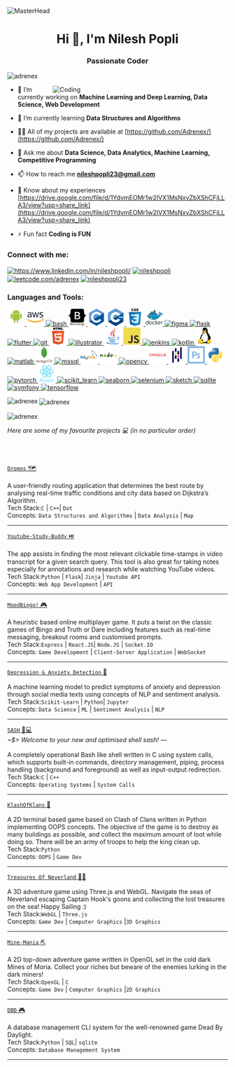 ![MasterHead](https://devpunch.com/img/Dev-At-Work-Gif.jpg)
<h1 align="center">Hi 👋, I'm Nilesh Popli</h1>
<h3 align="center">Passionate Coder</h3>

<p align="left"> <img src="https://komarev.com/ghpvc/?username=adrenex&label=Profile%20views&color=0e75b6&style=flat" alt="adrenex" /> </p>
<img align="right" alt="Coding" width="400" src="https://miro.medium.com/max/1360/1*IRGHmiGsa16stedQvIaZfw.gif">

- 🔭 I’m currently working on **Machine Learning and Deep Learning, Data Science, Web Development**

- 🌱 I’m currently learning **Data Structures and Algorithms**

- 👨‍💻 All of my projects are available at [https://github.com/Adrenex/](https://github.com/Adrenex/)

- 💬 Ask me about **Data Science, Data Analytics, Machine Learning, Competitive Programming**

- 📫 How to reach me **nileshpopli23@gmail.com**

- 📄 Know about my experiences [https://drive.google.com/file/d/1YdvmEOMr1w2IVX1MsNxvZbXShCFjLLA3/view?usp=share_link](https://drive.google.com/file/d/1YdvmEOMr1w2IVX1MsNxvZbXShCFjLLA3/view?usp=share_link)

- ⚡ Fun fact **Coding is FUN**

<h3 align="left">Connect with me:</h3>
<p align="left">
<a href="https://linkedin.com/in/https://www.linkedin.com/in/nileshpopli/" target="blank"><img align="center" src="https://raw.githubusercontent.com/rahuldkjain/github-profile-readme-generator/master/src/images/icons/Social/linked-in-alt.svg" alt="https://www.linkedin.com/in/nileshpopli/" height="30" width="40" /></a>
<a href="https://instagram.com/nileshpopli" target="blank"><img align="center" src="https://raw.githubusercontent.com/rahuldkjain/github-profile-readme-generator/master/src/images/icons/Social/instagram.svg" alt="nileshpopli" height="30" width="40" /></a>
<a href="https://www.leetcode.com/leetcode.com/adrenex" target="blank"><img align="center" src="https://raw.githubusercontent.com/rahuldkjain/github-profile-readme-generator/master/src/images/icons/Social/leet-code.svg" alt="leetcode.com/adrenex" height="30" width="40" /></a>
<a href="https://auth.geeksforgeeks.org/user/nileshpopli23" target="blank"><img align="center" src="https://raw.githubusercontent.com/rahuldkjain/github-profile-readme-generator/master/src/images/icons/Social/geeks-for-geeks.svg" alt="nileshpopli23" height="30" width="40" /></a>
</p>

<h3 align="left">Languages and Tools:</h3>
<p align="left"> <a href="https://developer.android.com" target="_blank" rel="noreferrer"> <img src="https://raw.githubusercontent.com/devicons/devicon/master/icons/android/android-original-wordmark.svg" alt="android" width="40" height="40"/> </a> <a href="https://aws.amazon.com" target="_blank" rel="noreferrer"> <img src="https://raw.githubusercontent.com/devicons/devicon/master/icons/amazonwebservices/amazonwebservices-original-wordmark.svg" alt="aws" width="40" height="40"/> </a> <a href="https://www.gnu.org/software/bash/" target="_blank" rel="noreferrer"> <img src="https://www.vectorlogo.zone/logos/gnu_bash/gnu_bash-icon.svg" alt="bash" width="40" height="40"/> </a> <a href="https://getbootstrap.com" target="_blank" rel="noreferrer"> <img src="https://raw.githubusercontent.com/devicons/devicon/master/icons/bootstrap/bootstrap-plain-wordmark.svg" alt="bootstrap" width="40" height="40"/> </a> <a href="https://www.cprogramming.com/" target="_blank" rel="noreferrer"> <img src="https://raw.githubusercontent.com/devicons/devicon/master/icons/c/c-original.svg" alt="c" width="40" height="40"/> </a> <a href="https://www.w3schools.com/cpp/" target="_blank" rel="noreferrer"> <img src="https://raw.githubusercontent.com/devicons/devicon/master/icons/cplusplus/cplusplus-original.svg" alt="cplusplus" width="40" height="40"/> </a> <a href="https://www.w3schools.com/css/" target="_blank" rel="noreferrer"> <img src="https://raw.githubusercontent.com/devicons/devicon/master/icons/css3/css3-original-wordmark.svg" alt="css3" width="40" height="40"/> </a> <a href="https://www.docker.com/" target="_blank" rel="noreferrer"> <img src="https://raw.githubusercontent.com/devicons/devicon/master/icons/docker/docker-original-wordmark.svg" alt="docker" width="40" height="40"/> </a> <a href="https://www.figma.com/" target="_blank" rel="noreferrer"> <img src="https://www.vectorlogo.zone/logos/figma/figma-icon.svg" alt="figma" width="40" height="40"/> </a> <a href="https://flask.palletsprojects.com/" target="_blank" rel="noreferrer"> <img src="https://www.vectorlogo.zone/logos/pocoo_flask/pocoo_flask-icon.svg" alt="flask" width="40" height="40"/> </a> <a href="https://flutter.dev" target="_blank" rel="noreferrer"> <img src="https://www.vectorlogo.zone/logos/flutterio/flutterio-icon.svg" alt="flutter" width="40" height="40"/> </a> <a href="https://git-scm.com/" target="_blank" rel="noreferrer"> <img src="https://www.vectorlogo.zone/logos/git-scm/git-scm-icon.svg" alt="git" width="40" height="40"/> </a> <a href="https://www.w3.org/html/" target="_blank" rel="noreferrer"> <img src="https://raw.githubusercontent.com/devicons/devicon/master/icons/html5/html5-original-wordmark.svg" alt="html5" width="40" height="40"/> </a> <a href="https://www.adobe.com/in/products/illustrator.html" target="_blank" rel="noreferrer"> <img src="https://www.vectorlogo.zone/logos/adobe_illustrator/adobe_illustrator-icon.svg" alt="illustrator" width="40" height="40"/> </a> <a href="https://www.java.com" target="_blank" rel="noreferrer"> <img src="https://raw.githubusercontent.com/devicons/devicon/master/icons/java/java-original.svg" alt="java" width="40" height="40"/> </a> <a href="https://developer.mozilla.org/en-US/docs/Web/JavaScript" target="_blank" rel="noreferrer"> <img src="https://raw.githubusercontent.com/devicons/devicon/master/icons/javascript/javascript-original.svg" alt="javascript" width="40" height="40"/> </a> <a href="https://www.jenkins.io" target="_blank" rel="noreferrer"> <img src="https://www.vectorlogo.zone/logos/jenkins/jenkins-icon.svg" alt="jenkins" width="40" height="40"/> </a> <a href="https://kotlinlang.org" target="_blank" rel="noreferrer"> <img src="https://www.vectorlogo.zone/logos/kotlinlang/kotlinlang-icon.svg" alt="kotlin" width="40" height="40"/> </a> <a href="https://www.linux.org/" target="_blank" rel="noreferrer"> <img src="https://raw.githubusercontent.com/devicons/devicon/master/icons/linux/linux-original.svg" alt="linux" width="40" height="40"/> </a> <a href="https://www.mathworks.com/" target="_blank" rel="noreferrer"> <img src="https://upload.wikimedia.org/wikipedia/commons/2/21/Matlab_Logo.png" alt="matlab" width="40" height="40"/> </a> <a href="https://www.mongodb.com/" target="_blank" rel="noreferrer"> <img src="https://raw.githubusercontent.com/devicons/devicon/master/icons/mongodb/mongodb-original-wordmark.svg" alt="mongodb" width="40" height="40"/> </a> <a href="https://www.microsoft.com/en-us/sql-server" target="_blank" rel="noreferrer"> <img src="https://www.svgrepo.com/show/303229/microsoft-sql-server-logo.svg" alt="mssql" width="40" height="40"/> </a> <a href="https://www.mysql.com/" target="_blank" rel="noreferrer"> <img src="https://raw.githubusercontent.com/devicons/devicon/master/icons/mysql/mysql-original-wordmark.svg" alt="mysql" width="40" height="40"/> </a> <a href="https://nodejs.org" target="_blank" rel="noreferrer"> <img src="https://raw.githubusercontent.com/devicons/devicon/master/icons/nodejs/nodejs-original-wordmark.svg" alt="nodejs" width="40" height="40"/> </a> <a href="https://opencv.org/" target="_blank" rel="noreferrer"> <img src="https://www.vectorlogo.zone/logos/opencv/opencv-icon.svg" alt="opencv" width="40" height="40"/> </a> <a href="https://www.oracle.com/" target="_blank" rel="noreferrer"> <img src="https://raw.githubusercontent.com/devicons/devicon/master/icons/oracle/oracle-original.svg" alt="oracle" width="40" height="40"/> </a> <a href="https://pandas.pydata.org/" target="_blank" rel="noreferrer"> <img src="https://raw.githubusercontent.com/devicons/devicon/2ae2a900d2f041da66e950e4d48052658d850630/icons/pandas/pandas-original.svg" alt="pandas" width="40" height="40"/> </a> <a href="https://www.photoshop.com/en" target="_blank" rel="noreferrer"> <img src="https://raw.githubusercontent.com/devicons/devicon/master/icons/photoshop/photoshop-line.svg" alt="photoshop" width="40" height="40"/> </a> <a href="https://www.python.org" target="_blank" rel="noreferrer"> <img src="https://raw.githubusercontent.com/devicons/devicon/master/icons/python/python-original.svg" alt="python" width="40" height="40"/> </a> <a href="https://pytorch.org/" target="_blank" rel="noreferrer"> <img src="https://www.vectorlogo.zone/logos/pytorch/pytorch-icon.svg" alt="pytorch" width="40" height="40"/> </a> <a href="https://reactjs.org/" target="_blank" rel="noreferrer"> <img src="https://raw.githubusercontent.com/devicons/devicon/master/icons/react/react-original-wordmark.svg" alt="react" width="40" height="40"/> </a> <a href="https://scikit-learn.org/" target="_blank" rel="noreferrer"> <img src="https://upload.wikimedia.org/wikipedia/commons/0/05/Scikit_learn_logo_small.svg" alt="scikit_learn" width="40" height="40"/> </a> <a href="https://seaborn.pydata.org/" target="_blank" rel="noreferrer"> <img src="https://seaborn.pydata.org/_images/logo-mark-lightbg.svg" alt="seaborn" width="40" height="40"/> </a> <a href="https://www.selenium.dev" target="_blank" rel="noreferrer"> <img src="https://raw.githubusercontent.com/detain/svg-logos/780f25886640cef088af994181646db2f6b1a3f8/svg/selenium-logo.svg" alt="selenium" width="40" height="40"/> </a> <a href="https://www.sketch.com/" target="_blank" rel="noreferrer"> <img src="https://www.vectorlogo.zone/logos/sketchapp/sketchapp-icon.svg" alt="sketch" width="40" height="40"/> </a> <a href="https://www.sqlite.org/" target="_blank" rel="noreferrer"> <img src="https://www.vectorlogo.zone/logos/sqlite/sqlite-icon.svg" alt="sqlite" width="40" height="40"/> </a> <a href="https://symfony.com" target="_blank" rel="noreferrer"> <img src="https://symfony.com/logos/symfony_black_03.svg" alt="symfony" width="40" height="40"/> </a> <a href="https://www.tensorflow.org" target="_blank" rel="noreferrer"> <img src="https://www.vectorlogo.zone/logos/tensorflow/tensorflow-icon.svg" alt="tensorflow" width="40" height="40"/> </a> </p>

<p><img align="left" src="https://github-readme-stats.vercel.app/api/top-langs?username=adrenex&show_icons=true&locale=en&layout=compact" alt="adrenex" /></p>

<p>&nbsp;<img align="center" src="https://github-readme-stats.vercel.app/api?username=adrenex&show_icons=true&locale=en" alt="adrenex" /></p>

<p><img align="center" src="https://github-readme-streak-stats.herokuapp.com/?user=adrenex&" alt="adrenex" /></p>

<i> Here are some of my favourite projects 💻 (in no particular order) </i>

<br>
<br>



<p>
<a href="https://github.com/AnushaNathRoy/Dromos-Routinge"><code>Dromos</code> 🗺️</a>
<br>
<br>
A user-friendly routing application that determines the best route by analysing real-time traffic conditions and city data based on Dijkstra’s Algorithm.
<br>
Tech Stack:<code>C</code> | <code>C++</code>| <code>Dot</code>
<br>
Concepts: <code>Data Structures and Algorithms</code> | <code>Data Analysis</code> | <code>Map</code>
</p>

<hr>

<p>
<a href="https://github.com/AnushaNathRoy/Youtube-Study-Buddy"><code>Youtube-Study-Buddy</code> ⏯️</a>
<br>
<br>
The app assists in ﬁnding the most relevant clickable time-stamps in video transcript for a given search query. This tool is also great for taking notes especially for annotations and research while watching YouTube videos.
<br>
Tech Stack:<code>Python</code> | <code>Flask</code>| <code>Jinja</code> | <code>Youtube API</code>
<br>
Concepts: <code>Web App Development</code> | <code>API</code>
</p>

<hr>

<p>
<a href="https://github.com/varshitakolipaka/MoodBingo"><code>MoodBingo!</code> 🎮</a>
<br>
<br>
A heuristic based online multiplayer game. It puts a twist on the classic games of Bingo and Truth or Dare including features such as real-time messaging, breakout rooms and customised prompts.
<br>
Tech Stack:<code>Express</code> | <code>React.JS</code>| <code>Node.JS</code> | <code>Socket.IO</code>
<br>
Concepts: <code>Game Development</code> | <code>Client-Server Application</code> | <code>WebSocket</code>
</p>

<hr>

<p>
<a href="https://github.com/adrenex/Depression-Detection"><code>Depression & Anxiety Detection</code> 💬</a>
<br>
<br>
A machine learning model to predict symptoms of anxiety and depression through social media texts using concepts of NLP and sentiment analysis.
<br>
Tech Stack:<code>Scikit-Learn</code> | <code>Python</code>| <code>Jupyter</code>
<br>
Concepts: <code>Data Science</code> | <code>ML</code> | <code>Sentiment Analysis</code> | <code>NLP</code>
</p>

<hr>

<p>
<a href="https://github.com/AnushaNathRoy/-SASH-"><code>SASH</code>  🐚💻</a>
<br>
<i> ~$> Welcome to your new and optimised shell sash! — </i>
<br>
<br>
A completely operational Bash like shell written in C using system calls, which supports built-in commands, directory management, piping, process handling (background and foreground) as well as input-output redirection.
<br>
Tech Stack:<code>C</code> | <code>C++</code>
<br>
Concepts: <code>Operating Systems</code> | <code>System Calls</code>
</p>

<hr>

<p>
<a href="https://github.com/AnushaNathRoy/KlashOfKlans"><code>KlashOfKlans</code> 👑 </a>
<br>
<br>
A 2D terminal based game based on Clash of Clans written in Python implementing OOPS concepts. The objective of the game is to destroy as many buildings as possible, and collect the maximum amount of loot while doing so. There will be an army of troops to help the king clean up.
<br>
Tech Stack:<code>Python</code> 
<br>
Concepts: <code>OOPS</code> | <code>Game Dev</code>
</p>

<hr>

<p>
<a href="https://github.com/AnushaNathRoy/Treasures-Of-Neverland"><code>Treasures Of Neverland</code> 🏴‍☠️ </a>
<br>
<br>
A 3D adventure game using Three.js and WebGL. Navigate the seas of Neverland escaping Captain Hook's goons and collecting the lost treasures on the sea! Happy Sailing :)
<br>
Tech Stack:<code>WebGL</code> | <code>Three.js</code>
<br>
Concepts: <code>Game Dev</code> | <code>Computer Graphics</code> |<code>3D Graphics</code>
</p>

<hr>

<p>
<a href="https://github.com/AnushaNathRoy/Mine-Mania"><code>Mine-Mania</code> ⛏️️ </a>
<br>
<br>
A 2D top-down adventure game written in OpenGL set in the cold dark Mines of Moria. Collect your riches but beware of the enemies lurking in the dark miners!
<br>
Tech Stack:<code>OpenGL</code> | <code>C</code>
<br>
Concepts: <code>Game Dev</code> | <code>Computer Graphics</code> |<code>2D Graphics</code>
</p>

<hr>

<p>
<a href="https://github.com/AnushaNathRoy/DBD"><code>DBD</code> 🎮️️ </a>
<br>
<br>
A database management CLI system for the well-renowned game Dead By Daylight.
<br>
Tech Stack:<code>Python</code> | <code>SQL</code>| <code>sqlite</code>
<br>
Concepts: <code>Database Management System</code>
</p>

<hr>
